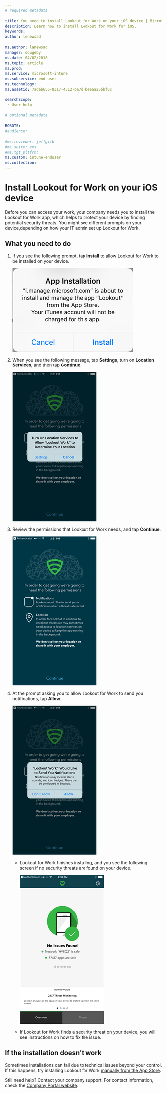 ```yaml
---
# required metadata

title: You need to install Lookout for Work on your iOS device | Microsoft Docs
description: Learn how to install Lookout for Work for iOS.
keywords:
author: lenewsad

ms.author: lanewsad
manager: dougeby
ms.date: 04/02/2018
ms.topic: article
ms.prod:
ms.service: microsoft-intune
ms.subservice: end-user
ms.technology:
ms.assetid: 7adab655-8317-4512-ba7d-beeaa25bbf6c

searchScope:
 - User help

# optional metadata

ROBOTS:  
#audience:

#ms.reviewer: jeffgilb
#ms.suite: ems
#ms.tgt_pltfrm:
ms.custom: intune-enduser
ms.collection: 
---
```


# Install Lookout for Work on your iOS device


Before you can access your work, your company needs you to install the Lookout for Work app, which helps to protect your device by finding potential security threats. You might see different prompts on your device,depending on how your IT admin set up Lookout for Work.


## What you need to do

1. If you see the following prompt, tap **Install** to allow Lookout for Work to be installed on your device.

      ![Screenshot of App Installation prompt with a Cancel and Install buttons.](./media/ios-mts-install-app-request-after-1804.png)

2. When you see the following message, tap **Settings**, turn on **Location Services**, and then tap **Continue**.

      ![Tap Settings and then Location Services](./media/ios-lfw-allow-location-services.png)

3. Review the permissions that Lookout for Work needs, and tap **Continue**.

      ![you are now connected to Lookout for Work](./media/ios-lfw-permissions-lookout-needs.png)

4. At the prompt asking you to allow Lookout for Work to send you notifications, tap **Allow**.

     ![Tap Settings and then Location Services](./media/ios-lfw-allow-notifications.png)

   * Lookout for Work finishes installing, and you see the following screen if no security threats are found on your device.

     ![Lookout for Work found no security threats](./media/ios-lfw-no-threats-found.png)

   * If Lookout for Work finds a security threat on your device, you will see instructions on how to fix the issue.

## If the installation doesn't work

Sometimes installations can fail due to technical issues beyond your control. If this happens, try installing Lookout for Work [manually from the App Store](https://itunes.apple.com/app/lookout-for-work/id997193468).

Still need help? Contact your company support. For contact information, check the [Company Portal website](https://go.microsoft.com/fwlink/?linkid=2010980).

